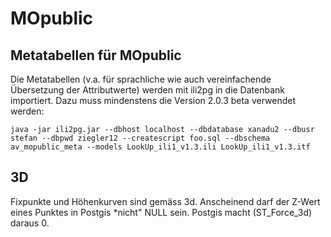 MOpublic
========

Metatabellen für MOpublic
-------------------------
Die Metatabellen (v.a. für sprachliche wie auch vereinfachende Übersetzung der Attributwerte) werden mit ili2pg in die Datenbank importiert. Dazu muss mindenstens die Version 2.0.3 beta verwendet werden:

```
java -jar ili2pg.jar --dbhost localhost --dbdatabase xanadu2 --dbusr stefan --dbpwd ziegler12 --createscript foo.sql --dbschema av_mopublic_meta --models LookUp_ili1_v1.3.ili LookUp_ili1_v1.3.itf

```

3D
--
Fixpunkte und Höhenkurven sind gemäss 3d. Anscheinend darf der Z-Wert eines Punktes in Postgis *nicht" NULL sein. Postgis macht (ST_Force_3d) daraus 0. 
